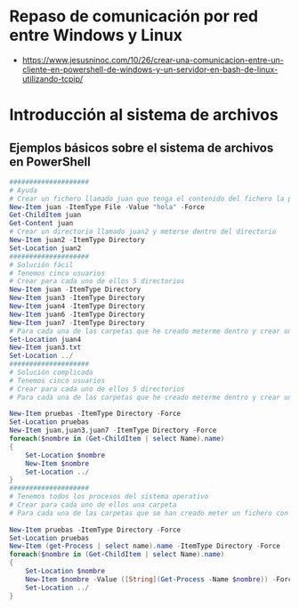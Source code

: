 # Repaso de comunicación por red entre Windows y Linux
* https://www.jesusninoc.com/10/26/crear-una-comunicacion-entre-un-cliente-en-powershell-de-windows-y-un-servidor-en-bash-de-linux-utilizando-tcpip/

# Introducción al sistema de archivos

## Ejemplos básicos sobre el sistema de archivos en PowerShell

```PowerShell
####################
# Ayuda
# Crear un fichero llamado juan que tenga el contenido del fichero la palabra hola, después mostrar el contenido
New-Item juan -ItemType File -Value "hola" -Force
Get-ChildItem juan
Get-Content juan
# Crear un directorio llamado juan2 y meterse dentro del directorio
New-Item juan2 -ItemType Directory
Set-Location juan2
####################
# Solución fácil
# Tenemos cinco usuarios
# Crear para cada uno de ellos 5 directorios
New-Item juan -ItemType Directory
New-Item juan3 -ItemType Directory
New-Item juan4 -ItemType Directory
New-Item juan6 -ItemType Directory
New-Item juan7 -ItemType Directory
# Para cada una de las carpetas que he creado meterme dentro y crear un fichero con el nombre del usuario
Set-Location juan4
New-Item juan3.txt
Set-Location ../
####################
# Solución complicada
# Tenemos cinco usuarios
# Crear para cada uno de ellos 5 directorios
# Para cada una de las carpetas que he creado meterme dentro y crear un fichero con el nombre del usuario
 
New-Item pruebas -ItemType Directory -Force
Set-Location pruebas
New-Item juan,juan3,juan7 -ItemType Directory -Force
foreach($nombre in (Get-ChildItem | select Name).name)
{
    Set-Location $nombre
    New-Item $nombre
    Set-Location ../
}
####################
# Tenemos todos los procesos del sistema operativo
# Crear para cada uno de ellos una carpeta
# Para cada una de las carpetas que se han creado meter un fichero con información del prceso
 
New-Item pruebas -ItemType Directory -Force
Set-Location pruebas
New-Item (get-Process | select name).name -ItemType Directory -Force
foreach($nombre in (Get-ChildItem | select Name).name)
{
    Set-Location $nombre
    New-Item $nombre -Value ([String](Get-Process -Name $nombre)) -Force
    Set-Location ../
}
```
